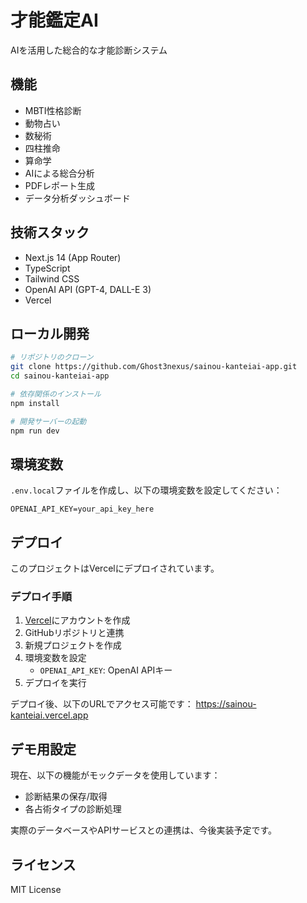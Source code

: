 # 才能鑑定AI

AIを活用した総合的な才能診断システム

## 機能

- MBTI性格診断
- 動物占い
- 数秘術
- 四柱推命
- 算命学
- AIによる総合分析
- PDFレポート生成
- データ分析ダッシュボード

## 技術スタック

- Next.js 14 (App Router)
- TypeScript
- Tailwind CSS
- OpenAI API (GPT-4, DALL-E 3)
- Vercel

## ローカル開発

```bash
# リポジトリのクローン
git clone https://github.com/Ghost3nexus/sainou-kanteiai-app.git
cd sainou-kanteiai-app

# 依存関係のインストール
npm install

# 開発サーバーの起動
npm run dev
```

## 環境変数

`.env.local`ファイルを作成し、以下の環境変数を設定してください：

```
OPENAI_API_KEY=your_api_key_here
```

## デプロイ

このプロジェクトはVercelにデプロイされています。

### デプロイ手順

1. [Vercel](https://vercel.com)にアカウントを作成
2. GitHubリポジトリと連携
3. 新規プロジェクトを作成
4. 環境変数を設定
   - `OPENAI_API_KEY`: OpenAI APIキー
5. デプロイを実行

デプロイ後、以下のURLでアクセス可能です：
https://sainou-kanteiai.vercel.app

## デモ用設定

現在、以下の機能がモックデータを使用しています：

- 診断結果の保存/取得
- 各占術タイプの診断処理

実際のデータベースやAPIサービスとの連携は、今後実装予定です。

## ライセンス

MIT License
